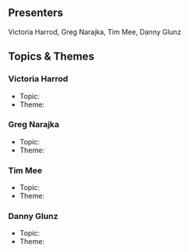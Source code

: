 ## Presenters

Victoria Harrod, Greg Narajka, Tim Mee, Danny Glunz

## Topics & Themes

### Victoria Harrod

* Topic:
* Theme:

### Greg Narajka

* Topic:
* Theme:

### Tim Mee

* Topic:
* Theme:

### Danny Glunz

* Topic:
* Theme:
